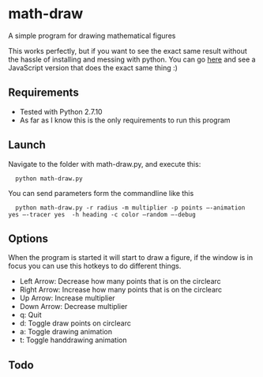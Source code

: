 # math-draw
A simple program for drawing mathematical figures

This works perfectly, but if you want to see the exact same result without the hassle of installing and messing with python. You can go [here](http://dev.jakobstendahl.tk/projects/MathDraw/) and see a JavaScript version that does the exact same thing :)

## Requirements
 - Tested with Python 2.7.10
 - As far as I know this is the only requirements to run this program

## Launch
Navigate to the folder with math-draw.py, and execute this:
```
  python math-draw.py
```
You can send parameters form the commandline like this 

```
  python math-draw.py -r radius -m multiplier -p points —-animation yes —-tracer yes  -h heading -c color —random —-debug
```

## Options
When the program is started it will start to draw a figure, if the window is in focus you can use this hotkeys to do different things.
- Left Arrow: Decrease how many points that is on the circlearc
- Right Arrow: Increase how many points that is on the circlearc
- Up Arrow: Increase multiplier
- Down Arrow: Decrease multiplier
- q: Quit
- d: Toggle draw points on circlearc
- a: Toggle drawing animation
- t: Toggle handdrawing animation

## Todo

